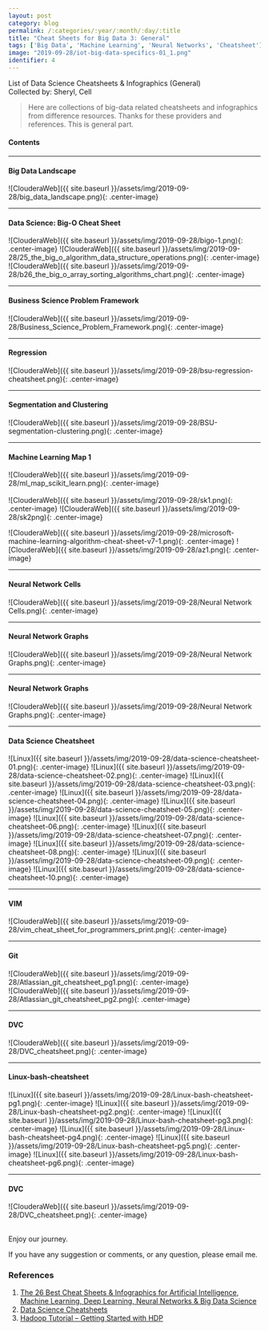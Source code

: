 ```yaml
---
layout: post
category: blog
permalink: /:categories/:year/:month/:day/:title
title: "Cheat Sheets for Big Data 3: General"
tags: ['Big Data', 'Machine Learning', 'Neural Networks', 'Cheatsheet']
image: "2019-09-28/iot-big-data-specifics-01_1.png"
identifier: 4
---
```


List of Data Science Cheatsheets & Infographics (General)
<br>
Collected by: Sheryl, Cell

<!--more-->

<blockquote class="tip">
Here are collections of big-data related cheatsheets and infographics from difference resources. Thanks for these providers and references. This is general part.
</blockquote>

<div class="list-of-contents">
  <h4>Contents</h4>
  <ul></ul>
</div>


<hr class="with-margin">
<h4 class="header" id="general1">Big Data Landscape</h4>

![ClouderaWeb]({{ site.baseurl }}/assets/img/2019-09-28/big_data_landscape.png){: .center-image}


<hr class="with-margin">
<h4 class="header" id="genera2">Data Science: Big-O Cheat Sheet</h4>

![ClouderaWeb]({{ site.baseurl }}/assets/img/2019-09-28/bigo-1.png){: .center-image}
![ClouderaWeb]({{ site.baseurl }}/assets/img/2019-09-28/25_the_big_o_algorithm_data_structure_operations.png){: .center-image}
![ClouderaWeb]({{ site.baseurl }}/assets/img/2019-09-28/b26_the_big_o_array_sorting_algorithms_chart.png){: .center-image}




<hr class="with-margin">
<h4 class="header" id="general3">Business Science Problem Framework</h4>

![ClouderaWeb]({{ site.baseurl }}/assets/img/2019-09-28/Business_Science_Problem_Framework.png){: .center-image}


<hr class="with-margin">
<h4 class="header" id="general4">Regression</h4>

![ClouderaWeb]({{ site.baseurl }}/assets/img/2019-09-28/bsu-regression-cheatsheet.png){: .center-image}

<hr class="with-margin">
<h4 class="header" id="general5">Segmentation and Clustering</h4>

![ClouderaWeb]({{ site.baseurl }}/assets/img/2019-09-28/BSU-segmentation-clustering.png){: .center-image}


<hr class="with-margin">
<h4 class="header" id="general6">Machine Learning Map 1</h4>

![ClouderaWeb]({{ site.baseurl }}/assets/img/2019-09-28/ml_map_scikit_learn.png){: .center-image}
<br></br>
![ClouderaWeb]({{ site.baseurl }}/assets/img/2019-09-28/sk1.png){: .center-image}
![ClouderaWeb]({{ site.baseurl }}/assets/img/2019-09-28/sk2png){: .center-image}

![ClouderaWeb]({{ site.baseurl }}/assets/img/2019-09-28/microsoft-machine-learning-algorithm-cheat-sheet-v7-1.png){: .center-image}
![ClouderaWeb]({{ site.baseurl }}/assets/img/2019-09-28/az1.png){: .center-image}

<hr class="with-margin">
<h4 class="header" id="general7">Neural Network Cells</h4>

![ClouderaWeb]({{ site.baseurl }}/assets/img/2019-09-28/Neural Network Cells.png){: .center-image}


<hr class="with-margin">
<h4 class="header" id="general8">Neural Network Graphs</h4>

![ClouderaWeb]({{ site.baseurl }}/assets/img/2019-09-28/Neural Network Graphs.png){: .center-image}

<hr class="with-margin">
<h4 class="header" id="general9">Neural Network Graphs</h4>

![ClouderaWeb]({{ site.baseurl }}/assets/img/2019-09-28/Neural Network Graphs.png){: .center-image}

<hr class="with-margin">
<h4 class="header" id="general10">Data Science Cheatsheet </h4>

![Linux]({{ site.baseurl }}/assets/img/2019-09-28/data-science-cheatsheet-01.png){: .center-image}
![Linux]({{ site.baseurl }}/assets/img/2019-09-28/data-science-cheatsheet-02.png){: .center-image}
![Linux]({{ site.baseurl }}/assets/img/2019-09-28/data-science-cheatsheet-03.png){: .center-image}
![Linux]({{ site.baseurl }}/assets/img/2019-09-28/data-science-cheatsheet-04.png){: .center-image}
![Linux]({{ site.baseurl }}/assets/img/2019-09-28/data-science-cheatsheet-05.png){: .center-image}
![Linux]({{ site.baseurl }}/assets/img/2019-09-28/data-science-cheatsheet-06.png){: .center-image}
![Linux]({{ site.baseurl }}/assets/img/2019-09-28/data-science-cheatsheet-07.png){: .center-image}
![Linux]({{ site.baseurl }}/assets/img/2019-09-28/data-science-cheatsheet-08.png){: .center-image}
![Linux]({{ site.baseurl }}/assets/img/2019-09-28/data-science-cheatsheet-09.png){: .center-image}
![Linux]({{ site.baseurl }}/assets/img/2019-09-28/data-science-cheatsheet-10.png){: .center-image}

<hr class="with-margin">
<h4 class="header" id="general11">VIM</h4>

![ClouderaWeb]({{ site.baseurl }}/assets/img/2019-09-28/vim_cheat_sheet_for_programmers_print.png){: .center-image}


<hr class="with-margin">
<h4 class="header" id="general12">Git </h4>

![ClouderaWeb]({{ site.baseurl }}/assets/img/2019-09-28/Atlassian_git_cheatsheet_pg1.png){: .center-image}
<br>
![ClouderaWeb]({{ site.baseurl }}/assets/img/2019-09-28/Atlassian_git_cheatsheet_pg2.png){: .center-image}

<hr class="with-margin">
<h4 class="header" id="general13">DVC</h4>

![ClouderaWeb]({{ site.baseurl }}/assets/img/2019-09-28/DVC_cheatsheet.png){: .center-image}


<hr class="with-margin">
<h4 class="header" id="general14">Linux-bash-cheatsheet</h4>

![Linux]({{ site.baseurl }}/assets/img/2019-09-28/Linux-bash-cheatsheet-pg1.png){: .center-image}
![Linux]({{ site.baseurl }}/assets/img/2019-09-28/Linux-bash-cheatsheet-pg2.png){: .center-image}
![Linux]({{ site.baseurl }}/assets/img/2019-09-28/Linux-bash-cheatsheet-pg3.png){: .center-image}
![Linux]({{ site.baseurl }}/assets/img/2019-09-28/Linux-bash-cheatsheet-pg4.png){: .center-image}
![Linux]({{ site.baseurl }}/assets/img/2019-09-28/Linux-bash-cheatsheet-pg5.png){: .center-image}
![Linux]({{ site.baseurl }}/assets/img/2019-09-28/Linux-bash-cheatsheet-pg6.png){: .center-image}

<hr class="with-margin">
<h4 class="header" id="general15">DVC</h4>

![ClouderaWeb]({{ site.baseurl }}/assets/img/2019-09-28/DVC_cheatsheet.png){: .center-image}


<br>
Enjoy our journey. 

If you have any suggestion or comments, or any question, please email me.


### References

<ol>
  <li><a href="https://mattybv3.wordpress.com/2018/09/13/the-26-best-cheat-sheets-infographics-for-artificial-intelligence-ai-machine-learning-ml-deep-learning-neural-networks-big-data-science/">The 26 Best Cheat Sheets & Infographics for Artificial Intelligence, Machine Learning, Deep Learning, Neural Networks & Big Data Science</a></li>
  <li><a href="https://github.com/FavioVazquez/ds-cheatsheets">Data Science Cheatsheets</a></li>
  <li><a href="https://hortonworks.com/apache/hadoop/">Hadoop Tutorial – Getting Started with HDP</a></li>
</ol>
